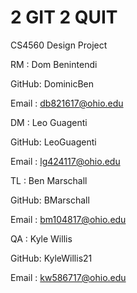 # 2 GIT 2 QUIT
CS4560 Design Project

RM : Dom Benintendi

  GitHub: DominicBen

  Email : db821617@ohio.edu
  

DM : Leo Guagenti

  GitHub: LeoGuagenti

  Email : lg424117@ohio.edu

TL : Ben Marschall

  GitHub: BMarschall

  Email : bm104817@ohio.edu

QA : Kyle Willis

  GitHub: KyleWillis21

  Email : kw586717@ohio.edu
